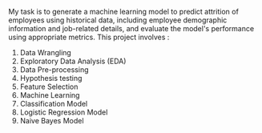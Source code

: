 My task is to generate a machine learning model to predict attrition of employees using historical data, including employee demographic information and job-related details, and evaluate the model's performance using 
appropriate metrics. 
This project involves :
1. Data Wrangling 
2. Exploratory Data Analysis (EDA)
3. Data Pre-processing
4. Hypothesis testing 
5. Feature Selection 
6. Machine Learning 
7. Classification Model
8. Logistic Regression Model
9. Naive Bayes Model
